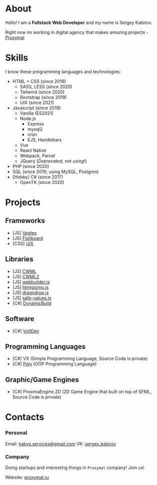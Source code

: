 # About
Hello! I am a **Fullstack Web Developer** and my name is Sergey Kabirov. 

Right now im working in digital agency that makes amazing projects - [Proxymal](https://proxymal.ru) 

# Skills

I know these programming languages and technologies:

* HTML + CSS (since 2019) 
  * SASS, LESS (since 2020) 
  * Tailwind (since 2020)
  * Bootstrap (since 2019)
  * UIX (since 2021)
* Javascript (since 2019)
  * Vanilla (ES2021)
  * Node.js
    * Express
    * mysql2
    * cron
    * EJS, Handlebars
  * Vue 
  * React Native
  * Webpack, Parcel
  * JQuery (*Deprecated, not using!*) 
* PHP (since 2020) 
* SQL (since 2019; using MySQL, Postgres) 
* [Hobby] C# (since 2017)
  * OpenTK (since 2020)

# Projects

## Frameworks
* [JS] [Vegtex](https://github.com/Proxymal/Vegtex) 
* [JS] [Fishboard](https://github.com/Proxymal/Fishboard) 
* [CSS] [UIX](https://github.com/Proxymal/UIX) 

## Libraries
* [JS] [CWML](https://github.com/qrai/CWML)
* [JS] [CWML2](https://github.com/qrai/CWML2)
* [JS] [webbuilder.js](https://github.com/qrai/webbuilder.js)
* [JS] [htmlgizmo.js](https://github.com/qrai/htmlgizmo.js)
* [JS] [dragndrop.js](https://github.com/qrai/dragndrop.js)
* [JS] [safe-values.js](https://github.com/qrai/safe-values.js)
* [C#] [DynamicBuild](https://github.com/Bytell-Company/DynamicBuild)

## Software
* [C#] [VoltDev](https://github.com/qrai/VoltDev)

## Programming Languages
* [C#] VX (Simple Programming Language, Source Code is private)
* [C#] [Poly](https://github.com/PolyLanguage/Poly) (OOP Programming Language) 

## Graphic/Game Engines
* [C#] ProximaEngine.2D (2D Game Engine that built on top of SFML, Source Code is private)

# Contacts
### Personal
Email: [kabys.services@gmail.com](mailto:kabys.services@gmail.com)
VK: [sergey_kabirov](https://vk.com/sergey_kabirov)

### Company
Doing startups and interesting things in `Proxymal` company! Join us!

Website: [proxymal.ru](https://proxymal.ru)
